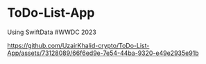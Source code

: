 # ToDo-List-App

Using SwiftData #WWDC 2023

https://github.com/UzairKhalid-crypto/ToDo-List-App/assets/73128089/66f6ed9e-7e54-44ba-9320-e49e2935e91b

